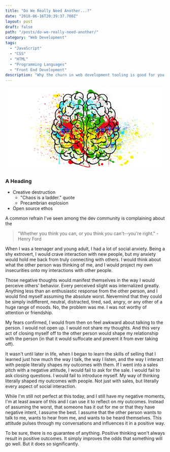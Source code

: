 ```yaml
---
title: "Do We Really Need Another...?"
date: "2018-06-16T20:39:37.700Z"
layout: post
draft: false
path: "/posts/do-we-really-need-another/"
category: "Web Development"
tags:
  - "JavaScript"
  - "CSS"
  - "HTML"
  - "Programming Languages"
  - "Front End Development"
description: "Why the churn in web development tooling is good for you."
---
```


![Artistic rendering of a brain](./brain.jpg)

### A Heading

- Creative destruction
	- "Chaos is a ladder." quote
	- Precambrian explosion
- Open source ethos

A common refrain I've seen among the dev community is complaining about the 

>"Whether you think you can, or you think you can't--you're right."
>-Henry Ford

When I was a teenager and young adult, I had a lot of social anxiety. Being a shy extrovert, I would crave interaction with new people, but my anxiety would hold me back from truly connecting with others. I would think about what the other person was thinking of me, and I would project my own insecurities onto my interactions with other people.


Those negative thoughts would manifest themselves in the way I would perceive others' behavior. Every perceived slight was internalized greatly. Anything less than an enthusiastic response from the other person, and I would find myself assuming the absolute worst. Nevermind that they could be simply indifferent, neutral, distracted, tired, sad, angry, or any other of a huge range of moods. No, the problem was me. I was not worthy of attention or friendship.

My fears confirmed, I would from then on feel awkward about talking to the person. I would not open up. I would not share my thoughts. And this very act of closing myself off to the other person would shape my relationship with the person (in that it would suffocate and prevent it from ever taking off). 

It wasn't until later in life, when I began to learn the skills of selling that I learned just how much the way I talk, the way I listen, and the way I interact with people literally shapes my outcomes with them. If I went into a sales pitch with a negative attitude, I would fail to ask for the sale. I would fail to ask closing questions. I would fail to introduce myself. My way of thinking literally shaped my outcomes with people. Not just with sales, but literally every aspect of social interaction.

While I'm still not perfect at this today, and I still have my negative moments, I'm at least aware of this and I can use it to reflect on my outcomes. Instead of assuming the worst, that someone has it out for me or that they have negative intent, I assume the best. I assume that the other person wants to talk to me, wants to hear from me, and wants to be heard themselves. This attitude pulses through my conversations and influences it in a positive way.

To be sure, there is no guarantee of anything. Positive thinking won't always result in positive outcomes. It simply improves the odds that something will go well. But it does so significantly.